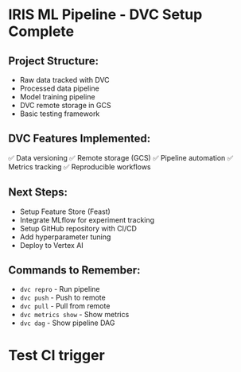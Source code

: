 
# IRIS ML Pipeline - DVC Setup Complete

## Project Structure:
- Raw data tracked with DVC
- Processed data pipeline
- Model training pipeline
- DVC remote storage in GCS
- Basic testing framework

## DVC Features Implemented:
✅ Data versioning
✅ Remote storage (GCS)
✅ Pipeline automation
✅ Metrics tracking
✅ Reproducible workflows

## Next Steps:
- Setup Feature Store (Feast)
- Integrate MLflow for experiment tracking
- Setup GitHub repository with CI/CD
- Add hyperparameter tuning
- Deploy to Vertex AI

## Commands to Remember:
- `dvc repro` - Run pipeline
- `dvc push` - Push to remote
- `dvc pull` - Pull from remote
- `dvc metrics show` - Show metrics
- `dvc dag` - Show pipeline DAG

# Test CI trigger
